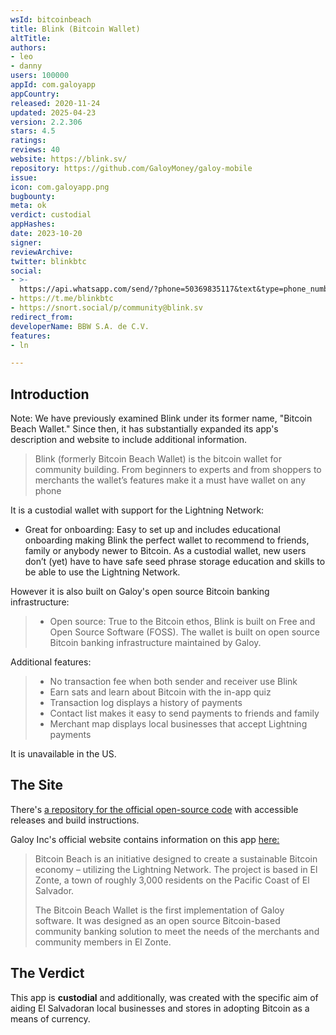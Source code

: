 ```yaml
---
wsId: bitcoinbeach
title: Blink (Bitcoin Wallet)
altTitle: 
authors:
- leo
- danny
users: 100000
appId: com.galoyapp
appCountry: 
released: 2020-11-24
updated: 2025-04-23
version: 2.2.306
stars: 4.5
ratings: 
reviews: 40
website: https://blink.sv/
repository: https://github.com/GaloyMoney/galoy-mobile
issue: 
icon: com.galoyapp.png
bugbounty: 
meta: ok
verdict: custodial
appHashes: 
date: 2023-10-20
signer: 
reviewArchive: 
twitter: blinkbtc
social:
- >-
  https://api.whatsapp.com/send/?phone=50369835117&text&type=phone_number&app_absent=0
- https://t.me/blinkbtc
- https://snort.social/p/community@blink.sv
redirect_from: 
developerName: BBW S.A. de C.V.
features:
- ln

---
```


## Introduction

Note: We have previously examined Blink under its former name, "Bitcoin Beach Wallet." Since then, it has substantially expanded its app's description and website to include additional information.

> Blink (formerly Bitcoin Beach Wallet) is the bitcoin wallet for community building. From beginners to experts and from shoppers to merchants the wallet’s features make it a must have wallet on any phone

It is a custodial wallet with support for the Lightning Network:

- Great for onboarding: Easy to set up and includes educational onboarding making Blink the perfect wallet to recommend to friends, family or anybody newer to Bitcoin. As a custodial wallet, new users don’t (yet) have to have safe seed phrase storage education and skills to be able to use the Lightning Network.

However it is also built on Galoy's open source Bitcoin banking infrastructure:

> - Open source: True to the Bitcoin ethos, Blink is built on Free and Open Source Software (FOSS). The wallet is built on open source Bitcoin banking infrastructure maintained by Galoy.

Additional features:

> - No transaction fee when both sender and receiver use Blink
> - Earn sats and learn about Bitcoin with the in-app quiz
> - Transaction log displays a history of payments
> - Contact list makes it easy to send payments to friends and family
> - Merchant map displays local businesses that accept Lightning payments

It is unavailable in the US.

## The Site

There's [a repository for the official open-source code](https://github.com/GaloyMoney/galoy) with accessible releases and build instructions.

Galoy Inc's official website contains information on this app [here:](https://galoy.io/bitcoin-beach-wallet/)

> Bitcoin Beach is an initiative designed to create a sustainable Bitcoin economy – utilizing the Lightning Network. The project is based in El Zonte, a town of roughly 3,000 residents on the Pacific Coast of El Salvador.
>
> The Bitcoin Beach Wallet is the first implementation of Galoy software. It was designed as an open source Bitcoin-based community banking solution to meet the needs of the merchants and community members in El Zonte.

## The Verdict

This app is **custodial** and additionally, was created with the specific aim of aiding El Salvadoran local businesses and stores in adopting Bitcoin as a means of currency. 
